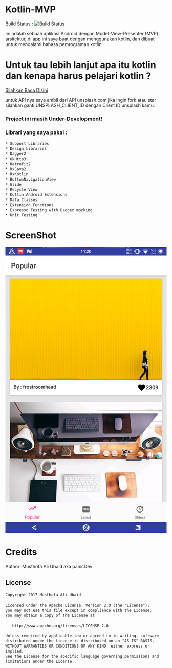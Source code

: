 # Kotlin-MVP

Build Status : [![Build Status](https://travis-ci.org/panicDev/KotlinDemo.svg?branch=master)](https://travis-ci.org/panicDev/KotlinDemo)

Ini adalah sebuah aplikasi Android dengan Model-View-Presenter (MVP) arsitektur,
di app ini saya buat dengan menggunakan kotlin,
dan dibuat untuk mendalami bahasa pemrograman kotlin

# Untuk tau lebih lanjut apa itu kotlin dan kenapa harus pelajari kotlin ?
[Silahkan Baca Disini](https://kotlinlang.org/)

untuk API nya saya ambil dari API unsplash.com
jika ingin fork atau star silahkan ganti UNSPLASH_CLIENT_ID dengan Client ID unsplash kamu.

### Project ini masih Under-Development!

### Librari yang saya pakai :

```
* Support Libraries
* Design Libraries
* Dagger2
* OkHttp3
* Retrofit2
* RxJava2
* RxKotlin
* BottomNavigationView
* Glide
* RecyclerView
* Kotlin Android Extensions
* Data Classes
* Extension Functions
* Espresso Testing with Dagger mocking
* Unit Testing
```

# ScreenShot
![Image](https://raw.githubusercontent.com/panicDev/KotlinDemo/master/art/ss.png)

# Credits

Author: Musthofa Ali Ubaid aka panicDev


## License

    Copyright 2017 Musthofa Ali Ubaid

    Licensed under the Apache License, Version 2.0 (the "License");
    you may not use this file except in compliance with the License.
    You may obtain a copy of the License at

       http://www.apache.org/licenses/LICENSE-2.0

    Unless required by applicable law or agreed to in writing, software
    distributed under the License is distributed on an "AS IS" BASIS,
    WITHOUT WARRANTIES OR CONDITIONS OF ANY KIND, either express or implied.
    See the License for the specific language governing permissions and
    limitations under the License.